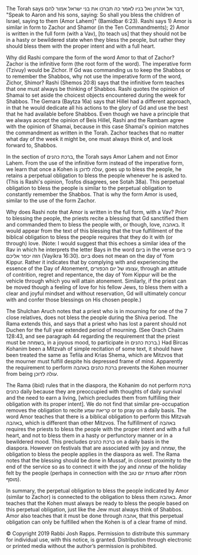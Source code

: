 The Torah says דבר אל אהרון ואל בניו לאמר כה תברכו את בני ישראל אמור להם, "Speak to Aaron and his sons, saying: So shall you bless the children of Israel, saying to them (Amor Lahem)" (Bamidbar 6:23). Rashi says 1) Amor is similar in form to Zachor and Shamor (in the Ten Commandments); 2) Amor is written in the full form (with a Vav), [to teach us] that they should not be in a hasty or bewildered state when they bless the people, but rather they should bless them with the proper intent and with a full heart. 

Why did Rashi compare the form of the word Amor to that of Zachor? Zachor is the infinitive form (the root form of the word). The imperative form (Tzivuy) would be Zichor. If Gd was commanding us to keep the Shabbos or to remember the Shabbos, why not use the imperative form of the word, Zichor, Shimor? Rashi (Shemos 20:8) says that the infinitive form teaches that one must always be thinking of Shabbos. Rashi quotes the opinion of Shamai to set aside the choicest objects encountered during the week for Shabbos. The Gemara (Baytza 16a) says that Hillel had a different approach, in that he would dedicate all his actions to the glory of Gd and use the best that he had available before Shabbos. Even though we have a principle that we always accept the opinion of Beis Hillel, Rashi and the Rambam agree with the opinion of Shamai, because in this case Shamai's opinion matches the commandment as written in the Torah. Zachor teaches that no matter what day of the week it might be, one must always think of, and look forward to, Shabbos.

In the section of ברכת כהנים, the Torah says Amor Lahem and not Emor Lahem. From the use of the infinitive form instead of the imperative form, we learn that once a Kohen is עולה לדוכן, goes up to bless the people, he retains a perpetual obligation to bless the people whenever he is asked to. (This is Rashi's opinion, Tosfos disagrees, see Sotah 38a). This perpetual obligation to bless the people is similar to the perpetual obligation to constantly remember the Shabbos. That is why the form Amor is used, similar to the use of the form Zachor.

Why does Rashi note that Amor is written in the full form, with a Vav? Prior to blessing the people, the priests recite a blessing that Gd sanctified them and commanded them to bless the people with, or though, love, באהבה. It would appear from the text of this blessing that the true fulfillment of the biblical obligation to bless the people requires that they do it with (or through) love. (Note: I would suggest that this echoes a similar idea of the Rav in which he interprets the letter Bays in the word ביום in the verse כי ביום הזה יכפר אליכם (Vayikra 16:30). ביום does not mean on the day of Yom Kippur. Rather it indicates that by complying with and experiencing the essence of the Day of Atonement, עצומו של יום הכפורים, through an attitude of contrition, regret and repentance, the day of Yom Kippur will be the vehicle through which you will attain atonement. Similarly, if the priest can be moved though a feeling of love for his fellow Jews, to bless them with a clear and joyful mindset and without reservation, Gd will ultimately concur with and confer those blessings on His chosen people.) 

The Shulchan Aruch notes that a priest who is in mourning for one of the 7 close relatives, does not bless the people during the Shiva period. The Rama extends this, and says that a priest who has lost a parent should not Duchen for the full year extended period of mourning. (See Orach Chaim 128:43, and see paragraph 44 regarding the requirement that the priest must be בשמחה, in a joyous mood, to participate in ברכת כהנים.) Had Bircas Kohanim been a Mitzvah of simple recitation of some text, it should have been treated the same as Tefila and Krias Shema, which are Mitzvos that the mourner must fulfill despite his depressed frame of mind. Apparently the requirement to perform ברכת כהנים באהבה prevents the Kohen mourner from being עולה לדוכן. 

The Rama (ibid) rules that in the diaspora, the Kohanim do not perform ברכת כהנים daily because they are preoccupied with thoughts of daily survival and the need to earn a living, [which precludes them from fulfilling their obligation with its proper intent]. We do not find that similar pre-occupation removes the obligation to recite קריאת שמע or to pray on a daily basis. The word Amor teaches that there is a biblical obligation to perform this Mitzvah באהבה, which is different than other Mitzvos. The fulfillment of באהבה requires the priests to bless the people with the proper intent and with a full heart, and not to bless them in a hasty or perfunctory manner or in a bewildered mood. This precludes ברכת כהנים on a daily basis in the diaspora. However on festivals that are associated with joy and שמחה, the obligation to bless the people applies in the diaspora as well. The Rama notes that the blessing should be done in Mussaf, in closest proximity to the end of the service so as to connect it with the joy and שמחה of the holiday felt by the people (perhaps in connection with the סעודת יום טוב after תפלת מוסף). 

In summary, the perpetual obligation to bless the people indicated by Amor (similar to Zachor) is connected to the obligation to bless them באהבה. Amor teaches that the Kohen must always be ready to bless the people based on this perpetual obligation, just like the Jew must always think of Shabbos. Amor also teaches that it must be done through אהבה, that this perpetual obligation can only be fulfilled when the Kohen is of a clear frame of mind.

© Copyright 2019 Rabbi Josh Rapps. Permission to distribute this summary for individual use, with this notice, is granted. Distribution through electronic or printed media without the author’s permission is prohibited.

